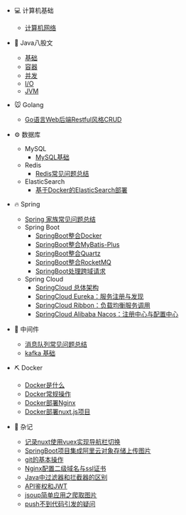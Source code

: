 * 💻 计算机基础
  * [计算机网络](./docs/cs/计算机网络.md)
* 🍵 Java八股文
  * [基础](./docs/Java/Java基础八股文.md)
  * [容器](./docs/Java/Java容器八股文.md)
  * [并发](./docs/Java/Java并发八股文.md)
  * [I/O](./docs/Java/JavaIO八股文.md)
  * [JVM](./docs/Java/JavaJvm八股文.md)

* 🐭 Golang
  * [Go语言Web后端Restful风格CRUD](./docs/Go/Go语言Web后端Restful风格CRUD.md)

* ⚙️ 数据库
  * MySQL
    * [MySQL基础](./docs/Mysql/MySQL基础.md)
  * Redis
    * [Redis常见问题总结](./doc/../docs/Redis/Redis常见问题总结.md)
  * ElasticSearch
    * [基于Docker的ElasticSearch部署](/docs/ElasticSearch/基于Docker的ElasticSearch部署.md)

* 🔥 Spring
  * [Spring 家族常见问题总结](./docs/Spring/Spring家族常见问题总结.md)
  * Spring Boot
    * [SpringBoot整合Docker](./docs/SpringBoot/SpringBoot整合Docker.md)
    * [SpringBoot整合MyBatis-Plus](./docs/SpringBoot/SpringBoot整合MyBatis-Plus.md)
    * [SpringBoot整合Quartz](./docs/SpringBoot/SpringBoot整合Quartz.md)
    * [SpringBoot整合RocketMQ](./docs/SpringBoot/SpringBoot整合RocketMQ.md)
    * [SpringBoot处理跨域请求](./docs/SpringBoot/SpringBoot处理跨域请求.md)
  * Spring Cloud
    * [SpringCloud 总体架构](./docs/SpringCloud/SpringCloud总体架构.md)
    * [SpringCloud Eureka：服务注册与发现](./docs/SpringCloud/SpringCloud_Eureka：服务注册与发现.md)
    * [SpringCloud Ribbon：负载均衡服务调用](./docs/SpringCloud/SpringCloud_Ribbon：负载均衡服务调用.md)
    * [SpringCloud Alibaba Nacos：注册中心与配置中心](./docs/SpringCloud/SpringCloud_Alibaba_Nacos：注册中心与配置中心.md)
    
* 🧲 中间件
  * [消息队列常见问题总结](./docs/中间件/消息队列常见问题总结.md)
  * [kafka 基础](./docs/中间件/Kafka基础.md)

* ⛏️ Docker
  * [Docker是什么](./docs/Docker/什么是Docker.md)
  * [Docker常规操作](./docs/Docker/Docker常规操作.md)
  * [Docker部署Nginx](./docs/Docker/Docker部署Nginx.md)
  * [Docker部署nuxt.js项目](docs/Docker/Docker部署nuxt.js项目.md)

* 🤡 杂记
  <!-- * 消息推送平台 austin
    * [环境搭建](./docs/杂记/austin项目学习/环境搭建.md) -->
  * [记录nuxt使用vuex实现导航栏切换](./docs/杂记/nuxt.js项目使用vuex实现导航栏切换.md)
  * [SpringBoot项目集成阿里云对象存储上传图片](./docs/杂记/SpringBoot项目集成阿里云对象存储上传图片.md)
  * [git的基本操作](./docs/杂记/git基本操作.md)
  * [Nginx配置二级域名与ssl证书](./docs/杂记/Nginx配置二级域名与https.md)
  * [Java中过滤器和拦截器的区别](./docs/杂记/Java中过滤器和拦截器的区别.md)
  * [API鉴权和JWT](./docs/杂记/JWT_Api鉴权.md)
  * [jsoup简单应用之爬取图片](./docs/杂记/jsoup简单应用之爬取图片.md)
  * [push不到代码引发的疑问](./doc/../docs/杂记/push不到代码引发的疑问.md)



